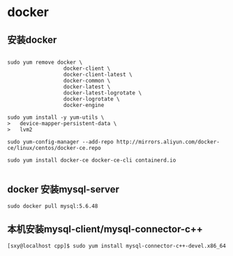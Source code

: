 # docker

## 安装docker
```

sudo yum remove docker \
                  docker-client \
                  docker-client-latest \
                  docker-common \
                  docker-latest \
                  docker-latest-logrotate \
                  docker-logrotate \
                  docker-engine

```
```
sudo yum install -y yum-utils \
>   device-mapper-persistent-data \
>   lvm2

```
```
sudo yum-config-manager --add-repo http://mirrors.aliyun.com/docker-ce/linux/centos/docker-ce.repo

sudo yum install docker-ce docker-ce-cli containerd.io


```

## docker 安装mysql-server

```
sudo docker pull mysql:5.6.48

```

## 本机安装mysql-client/mysql-connector-c++
```
[sxy@localhost cpp]$ sudo yum install mysql-connector-c++-devel.x86_64

```


##
